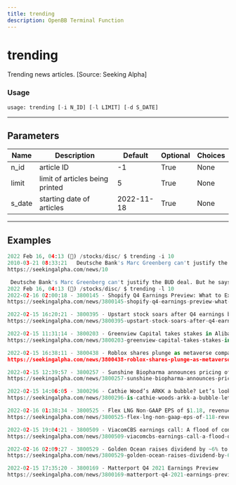 ```yaml
---
title: trending
description: OpenBB Terminal Function
---
```


# trending

Trending news articles. [Source: Seeking Alpha]

### Usage 
```python
usage: trending [-i N_ID] [-l LIMIT] [-d S_DATE]
```

---
## Parameters

| Name | Description | Default | Optional | Choices |
| ---- | ----------- | ------- | -------- | ------- |
| n_id | article ID | -1 | True | None |
| limit | limit of articles being printed | 5 | True | None |
| s_date | starting date of articles | 2022-11-18 | True | None |


---
## Examples

```python
2022 Feb 16, 04:13 (🦋) /stocks/disc/ $ trending -i 10
2010-03-21 08:33:21   Deutsche Bank's Marc Greenberg can't justify the BUD deal. But he says Bud Light Lime is the...
https://seekingalpha.com/news/10

 Deutsche Bank's Marc Greenberg can't justify the BUD deal. But he says Bud Light Lime is the beer to beat.
2022 Feb 16, 04:13 (🦋) /stocks/disc/ $ trending -l 10
2022-02-16 02:00:18 - 3800145 - Shopify Q4 Earnings Preview: What to Expect
https://seekingalpha.com/news/3800145-shopify-q4-earnings-preview-what-to-expect

2022-02-15 16:20:21 - 3800395 - Upstart stock soars after Q4 earnings beat, strong guidance, stock buyback
https://seekingalpha.com/news/3800395-upstart-stock-soars-after-q4-earnings-beat-strong-guidance-stock-buyback

2022-02-15 11:31:14 - 3800203 - Greenview Capital takes stakes in Alibaba, Amazon
https://seekingalpha.com/news/3800203-greenview-capital-takes-stakes-in-alibaba-amazon

2022-02-15 16:38:11 - 3800438 - Roblox shares plunge as metaverse company misses Wall Street's expectations
https://seekingalpha.com/news/3800438-roblox-shares-plunge-as-metaverse-company-misses-wall-streets-expectations

2022-02-15 12:39:57 - 3800257 - Sunshine Biopharma announces pricing of $8M public offering, uplisting
https://seekingalpha.com/news/3800257-sunshine-biopharma-announces-pricing-of-8m-public-offering-uplisting

2022-02-15 14:06:05 - 3800296 - Cathie Wood’s ARKK a bubble? Let’s look at history
https://seekingalpha.com/news/3800296-is-cathie-woods-arkk-a-bubble-lets-look-at-history

2022-02-16 01:38:34 - 3800525 - Flex LNG Non-GAAP EPS of $1.18, revenue of $114.6M beats by $4.38M
https://seekingalpha.com/news/3800525-flex-lng-non-gaap-eps-of-118-revenue-of-1146m-beats-by-438m

2022-02-15 19:04:21 - 3800509 - ViacomCBS earnings call: A flood of content feeding transformation to Paramount
https://seekingalpha.com/news/3800509-viacomcbs-earnings-call-a-flood-of-content-feeding-transformation-to-paramount

2022-02-16 02:09:27 - 3800529 - Golden Ocean raises dividend by ~6% to $0.90/share
https://seekingalpha.com/news/3800529-golden-ocean-raises-dividend-by-6-to-090share

2022-02-15 17:35:20 - 3800169 - Matterport Q4 2021 Earnings Preview
https://seekingalpha.com/news/3800169-matterport-q4-2021-earnings-preview
```

